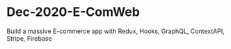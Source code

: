 # Dec-2020-E-ComWeb
Build a massive E-commerce app with Redux, Hooks, GraphQL, ContextAPI, Stripe, Firebase
